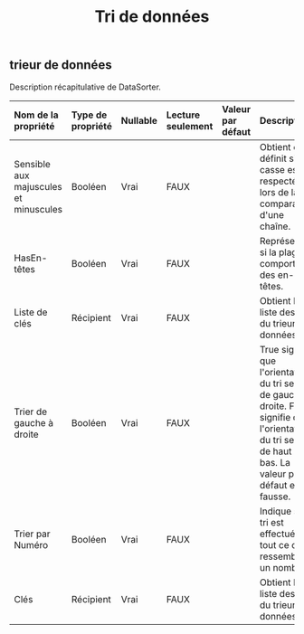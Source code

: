 ﻿---
title: Tri de données
second_title: Aspose.Cells Cloud Documen
type: docs
url: /fr/specification/model/datasorter/
description: "Aspose.Cells Spécification du modèle cloud : DataSorter. Gérez sans effort Excel et d'autres feuilles de calcul avec des fonctionnalités telles que l'ouverture, la génération, l'édition, le fractionnement, la fusion, la comparaison et la conversion."
kwords: Excel, Office, feuille de calcul, Cloud REST API, DataSorter
weight: 50
---
## **trieur de données**

 Description récapitulative de DataSorter.

| Nom de la propriété| Type de propriété| Nullable| Lecture seulement| Valeur par défaut| Description|
|:- |:- |:- |:- |:- |:- |
| Sensible aux majuscules et minuscules| Booléen| Vrai| FAUX|| Obtient et définit si la casse est respectée lors de la comparaison d'une chaîne.|
| HasEn-têtes| Booléen| Vrai| FAUX|| Représente si la plage comporte des en-têtes.|
| Liste de clés| Récipient| Vrai| FAUX|| Obtient la liste des clés du trieur de données.|
| Trier de gauche à droite| Booléen| Vrai| FAUX|| True signifie que l'orientation du tri se fait de gauche à droite. False signifie que l'orientation du tri se fait de haut en bas. La valeur par défaut est fausse.|
| Trier par Numéro| Booléen| Vrai| FAUX|| Indique si le tri est effectué sur tout ce qui ressemble à un nombre.|
| Clés| Récipient| Vrai| FAUX|| Obtient la liste des clés du trieur de données.|

